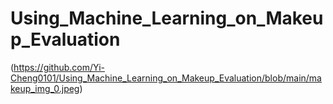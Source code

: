 # Using_Machine_Learning_on_Makeup_Evaluation
(https://github.com/Yi-Cheng0101/Using_Machine_Learning_on_Makeup_Evaluation/blob/main/makeup_img_0.jpeg)



